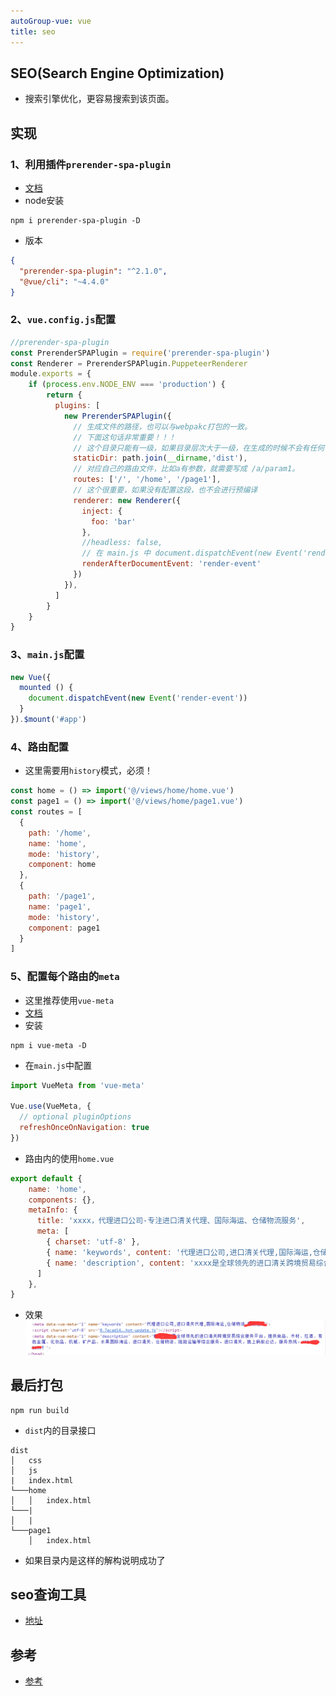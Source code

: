```yaml
---
autoGroup-vue: vue
title: seo
---
```

## SEO(Search Engine Optimization)
* 搜索引擎优化，更容易搜索到该页面。

## 实现
### 1、利用插件`prerender-spa-plugin`
* [文档](https://github.com/chrisvfritz/prerender-spa-plugin) 
* node安装 
```
npm i prerender-spa-plugin -D
``` 
* 版本  
```json
{
  "prerender-spa-plugin": "^2.1.0",
  "@vue/cli": "~4.4.0"
}
```
### 2、`vue.config.js`配置
```js
//prerender-spa-plugin
const PrerenderSPAPlugin = require('prerender-spa-plugin')
const Renderer = PrerenderSPAPlugin.PuppeteerRenderer
module.exports = {
    if (process.env.NODE_ENV === 'production') {
        return {
          plugins: [
            new PrerenderSPAPlugin({
              // 生成文件的路径，也可以与webpakc打包的一致。
              // 下面这句话非常重要！！！
              // 这个目录只能有一级，如果目录层次大于一级，在生成的时候不会有任何错误提示，在预渲染的时候只会卡着不动。
              staticDir: path.join(__dirname,'dist'),
              // 对应自己的路由文件，比如a有参数，就需要写成 /a/param1。
              routes: ['/', '/home', '/page1'],
              // 这个很重要，如果没有配置这段，也不会进行预编译
              renderer: new Renderer({
                inject: {
                  foo: 'bar'
                },
                //headless: false,
                // 在 main.js 中 document.dispatchEvent(new Event('render-event'))，两者的事件名称要对应上。
                renderAfterDocumentEvent: 'render-event'
              })
            }),
          ]
        }
    }
}
```   
### 3、`main.js`配置
```js
new Vue({
  mounted () {
    document.dispatchEvent(new Event('render-event'))
  }
}).$mount('#app')
```
### 4、路由配置
* 这里需要用`history`模式，必须！
```js
const home = () => import('@/views/home/home.vue')
const page1 = () => import('@/views/home/page1.vue')
const routes = [
  {
    path: '/home',
    name: 'home',
    mode: 'history',
    component: home
  },
  {
    path: '/page1',
    name: 'page1',
    mode: 'history',
    component: page1
  }
]
```  

### 5、配置每个路由的`meta`  
* 这里推荐使用`vue-meta`
* [文档](https://github.com/nuxt/vue-meta)  
* 安装
```
npm i vue-meta -D
```
* 在`main.js`中配置  
```js
import VueMeta from 'vue-meta'

Vue.use(VueMeta, {
  // optional pluginOptions
  refreshOnceOnNavigation: true
})
``` 
* 路由内的使用`home.vue`  
```js
export default {
    name: 'home',
    components: {},
    metaInfo: {
      title: 'xxxx，代理进口公司-专注进口清关代理、国际海运、仓储物流服务',
      meta: [
        { charset: 'utf-8' },
        { name: 'keywords', content: '代理进口公司,进口清关代理,国际海运,仓储物流,xxxx'},
        { name: 'description', content: 'xxxx是全球领先的进口清关跨境贸易综合服务平台'}
      ]
    },
}
```  
* 效果
![页面效果](https://github.com/zhoufanglu/markdownPhoto/blob/master/hexo/seo.png?raw=true)

## 最后打包
```
npm run build
```
* `dist`内的目录接口   
```
dist
│   css
│   js
|   index.html
└───home
│   │   index.html
└───|   
│   |
└───page1
    │   index.html
```
* 如果目录内是这样的解构说明成功了

## seo查询工具
* [地址](https://www.sojson.com/seocheck/) 

## 参考
* [参考](https://www.jianshu.com/p/6a4c0b281e7f)